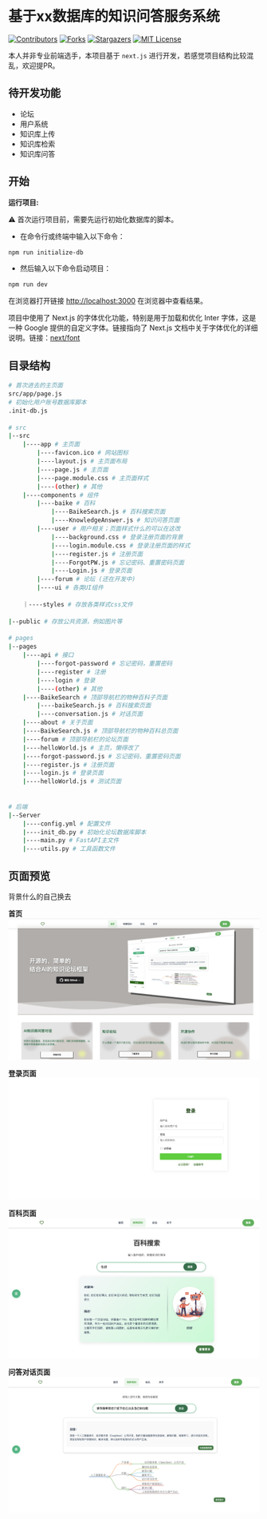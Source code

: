 # 基于xx数据库的知识问答服务系统

<!-- PROJECT SHIELDS -->
[![Contributors][contributors-shield]][contributors-url]
[![Forks][forks-shield]][forks-url]
[![Stargazers][stars-shield]][stars-url]
[![MIT License][license-shield]][license-url]
<!-- PROJECT LOGO -->

本人并非专业前端选手，本项目基于 `next.js` 进行开发，若感觉项目结构比较混乱，欢迎提PR。


## 待开发功能
- 论坛
- 用户系统
- 知识库上传
- 知识库检索
- 知识库问答

## 开始
**运行项目:**

⚠️ 首次运行项目前，需要先运行初始化数据库的脚本。
- 在命令行或终端中输入以下命令：
```bash
npm run initialize-db
```

- 然后输入以下命令启动项目：
```bash
npm run dev
```

在浏览器打开链接 [http://localhost:3000](http://localhost:3000) 在浏览器中查看结果。

项目中使用了 Next.js 的字体优化功能，特别是用于加载和优化 Inter 字体，这是一种 Google 提供的自定义字体。链接指向了 Next.js 文档中关于字体优化的详细说明。链接：[next/font](https://nextjs.org/docs/basic-features/font-optimization)

## 目录结构
```bash
# 首次进去的主页面
src/app/page.js
# 初始化用户账号数据库脚本
.init-db.js

# src
|--src
    |----app # 主页面
        |----favicon.ico # 网站图标
        |----layout.js # 主页面布局
        |----page.js # 主页面
        |----page.module.css # 主页面样式
        |----(other) # 其他
    |----components # 组件
        |----baike # 百科
            |----BaikeSearch.js # 百科搜索页面
            |----KnowledgeAnswer.js # 知识问答页面
        |----user # 用户相关；页面样式什么的可以在这改
            |----background.css # 登录注册页面的背景
            |----login.module.css # 登录注册页面的样式
            |----register.js # 注册页面
            |----ForgotPW.js # 忘记密码、重置密码页面
            |----Login.js # 登录页面
        |----forum # 论坛 (还在开发中)
        |----ui # 各类UI组件
    
    ｜----styles # 存放各类样式css文件

|--public # 存放公共资源，例如图片等

# pages
|--pages
    |----api # 接口
        |----forgot-password # 忘记密码，重置密码
        |----register # 注册
        |----login # 登录
        |----(other) # 其他
    |----BaikeSearch # 顶部导航栏的物种百科子页面
        |----baikeSearch.js # 百科搜索页面
        |----conversation.js # 对话页面
    |----about # 关于页面
    |----BaikeSearch.js # 顶部导航栏的物种百科总页面
    |----forum # 顶部导航栏的论坛页面
    |----helloWorld.js # 主页，懒得改了
    |----forgot-password.js # 忘记密码，重置密码页面
    |----register.js # 注册页面
    |----login.js # 登录页面
    |----helloWorld.js # 测试页面


# 后端
|--Server
    |----config.yml # 配置文件
    |----init_db.py # 初始化论坛数据库脚本
    |----main.py # FastAPI主文件
    |----utils.py # 工具函数文件
```


## 页面预览

背景什么的自己换去

**首页**
![首页](./public/imgs/首页.jpg)

**登录页面**
![登录](./public/imgs/登录.png)

**百科页面**
![百科](./public/imgs/百科.png)

**问答对话页面**
![问答对话](./public/imgs/问答.png)

<!-- links -->
[your-project-path]:Chal1ce/Agriculture-Chatbot-With-Neo4j
[contributors-shield]: https://img.shields.io/github/contributors/Chal1ce/Agriculture-Chatbot-With-Neo4j.svg?style=flat-square
[contributors-url]: https://github.com/Chal1ce/Agriculture-Chatbot-With-Neo4j/graphs/contributors
[forks-shield]: https://img.shields.io/github/forks/Chal1ce/Agriculture-Chatbot-With-Neo4j.svg?style=flat-square
[forks-url]: https://github.com/Chal1ce/Agriculture-Chatbot-With-Neo4j/network/members
[stars-shield]: https://img.shields.io/github/stars/Chal1ce/Agriculture-Chatbot-With-Neo4j.svg?style=flat-square
[stars-url]: https://github.com/Chal1ce/Agriculture-Chatbot-With-Neo4j/stargazers
[issues-shield]: https://img.shields.io/github/issues/Chal1ce/Agriculture-Chatbot-With-Neo4j.svg?style=flat-square
[issues-url]: https://img.shields.io/github/issues/Chal1ce/Agriculture-Chatbot-With-Neo4j.svg
[license-shield]: https://img.shields.io/github/license/Chal1ce/Agriculture-Chatbot-With-Neo4j.svg?style=flat-square
[license-url]: https://github.com/Chal1ce/Agriculture-Chatbot-With-Neo4j/blob/master/LICENSE.txt
[linkedin-shield]: https://img.shields.io/badge/-LinkedIn-black.svg?style=flat-square&logo=linkedin&colorB=555
[linkedin-url]: https://linkedin.com/in/shaojintian